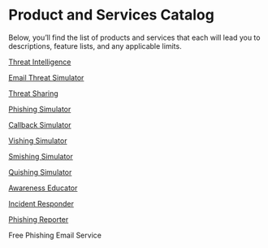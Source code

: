# Product and Services Catalog

Below, you’ll find the list of products and services that each will lead you to descriptions, feature lists, and any applicable limits.

[Threat Intelligence](../../next-generation-product/platform/threat-intelligence.md)

[Email Threat Simulator](../../next-generation-product/platform/email-threat-simulator/)

[Threat Sharing](../../next-generation-product/platform/threat-sharing/)

[Phishing Simulator](../../next-generation-product/platform/phishing-simulator/)

[Callback Simulator](../../next-generation-product/platform/callback-simulator/)

[Vishing Simulator](../../next-generation-product/platform/vishing-simulator/)

[Smishing Simulator](../../next-generation-product/platform/smishing-simulator/)

[Quishing Simulator](../../next-generation-product/platform/quishing-simulator/)

[Awareness Educator](../../next-generation-product/platform/awareness-educator/)

[Incident Responder](../../next-generation-product/platform/incident-responder/)

[Phishing Reporter](../../next-generation-product/platform/phishing-reporter/)

Free Phishing Email Service
